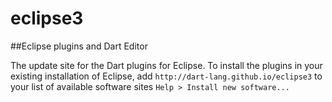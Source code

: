 # eclipse3
##Eclipse plugins and Dart Editor

The update site for the Dart plugins for Eclipse. To install the plugins in your existing installation of Eclipse, add `http://dart-lang.github.io/eclipse3` to your list of available software sites `Help > Install new software...`
